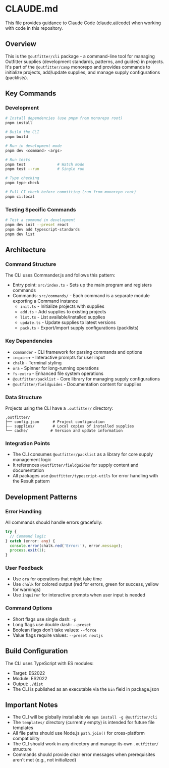 # CLAUDE.md

This file provides guidance to Claude Code (claude.ai/code) when working with code in this repository.

## Overview

This is the `@outfitter/cli` package - a command-line tool for managing Outfitter supplies (development standards, patterns, and guides) in projects. It's part of the `@outfitter/camp` monorepo and provides commands to initialize projects, add/update supplies, and manage supply configurations (packlists).

## Key Commands

### Development
```bash
# Install dependencies (use pnpm from monorepo root)
pnpm install

# Build the CLI
pnpm build

# Run in development mode
pnpm dev <command> <args>

# Run tests
pnpm test              # Watch mode
pnpm test --run        # Single run

# Type checking
pnpm type-check

# Full CI check before committing (run from monorepo root)
pnpm ci:local
```

### Testing Specific Commands
```bash
# Test a command in development
pnpm dev init --preset react
pnpm dev add typescript-standards
pnpm dev list
```

## Architecture

### Command Structure
The CLI uses Commander.js and follows this pattern:
- Entry point: `src/index.ts` - Sets up the main program and registers commands
- Commands: `src/commands/` - Each command is a separate module exporting a Command instance
  - `init.ts` - Initialize projects with supplies
  - `add.ts` - Add supplies to existing projects
  - `list.ts` - List available/installed supplies
  - `update.ts` - Update supplies to latest versions
  - `pack.ts` - Export/import supply configurations (packlists)

### Key Dependencies
- `commander` - CLI framework for parsing commands and options
- `inquirer` - Interactive prompts for user input
- `chalk` - Terminal styling
- `ora` - Spinner for long-running operations
- `fs-extra` - Enhanced file system operations
- `@outfitter/packlist` - Core library for managing supply configurations
- `@outfitter/fieldguides` - Documentation content for supplies

### Data Structure
Projects using the CLI have a `.outfitter/` directory:
```
.outfitter/
├── config.json      # Project configuration
├── supplies/        # Local copies of installed supplies
└── cache/          # Version and update information
```

### Integration Points
- The CLI consumes `@outfitter/packlist` as a library for core supply management logic
- It references `@outfitter/fieldguides` for supply content and documentation
- All packages use `@outfitter/typescript-utils` for error handling with the Result pattern

## Development Patterns

### Error Handling
All commands should handle errors gracefully:
```typescript
try {
  // Command logic
} catch (error: any) {
  console.error(chalk.red('Error:'), error.message);
  process.exit(1);
}
```

### User Feedback
- Use `ora` for operations that might take time
- Use `chalk` for colored output (red for errors, green for success, yellow for warnings)
- Use `inquirer` for interactive prompts when user input is needed

### Command Options
- Short flags use single dash: `-p`
- Long flags use double dash: `--preset`
- Boolean flags don't take values: `--force`
- Value flags require values: `--preset nextjs`

## Build Configuration

The CLI uses TypeScript with ES modules:
- Target: ES2022
- Module: ES2022
- Output: `./dist`
- The CLI is published as an executable via the `bin` field in package.json

## Important Notes

- The CLI will be globally installable via `npm install -g @outfitter/cli`
- The `templates/` directory (currently empty) is intended for future file templates
- All file paths should use Node.js `path.join()` for cross-platform compatibility
- The CLI should work in any directory and manage its own `.outfitter/` structure
- Commands should provide clear error messages when prerequisites aren't met (e.g., not initialized)